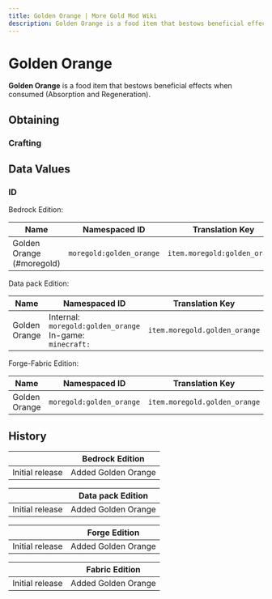 ```yaml
---
title: Golden Orange | More Gold Mod Wiki
description: Golden Orange is a food item that bestows beneficial effects when consumed (Absorption and Regeneration).
---
```


# Golden Orange

**Golden Orange** is a food item that bestows beneficial effects when consumed (Absorption and Regeneration).

## Obtaining

### Crafting

<ShapedRecipe
a1="gold_ingot" b1="gold_ingot" c1="gold_ingot"
a2="gold_ingot" b2="morefood:orange" c2="gold_ingot"
a3="gold_ingot" b3="gold_ingot" c3="gold_ingot"
output="moregold:golden_orange"/>

## Data Values

### ID

Bedrock Edition:

| Name                      | Namespaced ID            | Translation Key               |
| ------------------------- | ------------------------ | ----------------------------- |
| Golden Orange (#moregold) | `moregold:golden_orange` | `item.moregold:golden_orange` |

Data pack Edition:

| Name          | Namespaced ID                                                     | Translation Key               |
| ------------- | ----------------------------------------------------------------- | ----------------------------- |
| Golden Orange | Internal:<br>`moregold:golden_orange`<br>In-game:<br>`minecraft:` | `item.moregold.golden_orange` |

Forge-Fabric Edition:

| Name          | Namespaced ID            | Translation Key               |
| ------------- | ------------------------ | ----------------------------- |
| Golden Orange | `moregold:golden_orange` | `item.moregold.golden_orange` |

## History

|                 | Bedrock Edition     |
| --------------- | ------------------- |
| Initial release | Added Golden Orange |

|                 | Data pack Edition   |
| --------------- | ------------------- |
| Initial release | Added Golden Orange |

|                 | Forge Edition       |
| --------------- | ------------------- |
| Initial release | Added Golden Orange |

|                 | Fabric Edition      |
| --------------- | ------------------- |
| Initial release | Added Golden Orange |
